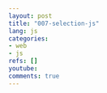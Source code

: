 ```yaml
---
layout: post
title: "007-selection-js"
lang: js
categories:
- web
- js
refs: []
youtube: 
comments: true
---
```


